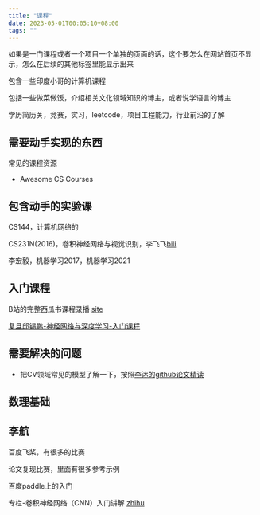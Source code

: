 ```yaml
---
title: "课程"
date: 2023-05-01T00:05:10+08:00
tags: ""
---
```


如果是一门课程或者一个项目一个单独的页面的话，这个要怎么在网站首页不显示，怎么在后续的其他标签里能显示出来

包含一些印度小哥的计算机课程

包括一些做菜做饭，介绍相关文化领域知识的博主，或者说学语言的博主

学历简历关，竞赛，实习，leetcode，项目工程能力，行业前沿的了解

## 需要动手实现的东西





常见的课程资源

+ Awesome CS Courses























## 包含动手的实验课

CS144，计算机网络的

CS231N(2016)，卷积神经网络与视觉识别，李飞飞[bili](https://www.bilibili.com/video/BV1ox411Q7KU/) 

李宏毅，机器学习2017，机器学习2021

## 入门课程

B站的完整西瓜书课程录播 [site](https://space.bilibili.com/351729314/video)

[复旦邱锡鹏-神经网络与深度学习-入门课程](https://www.bilibili.com/video/BV13b4y1177W)

## 需要解决的问题

+ 把CV领域常见的模型了解一下，按照[李沐的github论文精读](https://github.com/mli/paper-reading)

## 数理基础

## 李航

百度飞桨，有很多的比赛

论文复现比赛，里面有很多参考示例

百度paddle上的入门

专栏-卷积神经网络（CNN）入门讲解 [zhihu](https://zhuanlan.zhihu.com/c_141391545)